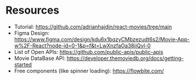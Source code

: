 # Resources

- Tutorial: https://github.com/adrianhajdin/react-movies/tree/main
- Figma Design: https://www.figma.com/design/kdu6x1bqzyCMbzezudt6s2/Movie-App-w%2F-React?node-id=0-1&p=f&t=LwXnzfaOa38jiQvl-0
- List of Open APIs: https://github.com/public-apis/public-apis
- Movie DataBase API: https://developer.themoviedb.org/docs/getting-started
- Free components (like spinner loading): https://flowbite.com/